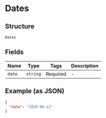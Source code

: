 
# Dates

## Structure

`Dates`

## Fields

| Name | Type | Tags | Description |
|  --- | --- | --- | --- |
| `date` | `string` | Required | - |

## Example (as JSON)

```json
{
  "date": "2020-06-12"
}
```

